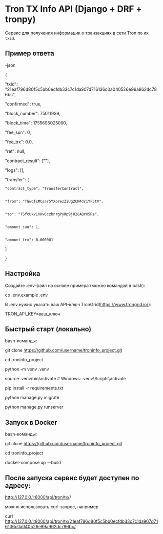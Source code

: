 # Tron TX Info API (Django + DRF + tronpy)

Сервис для получения информации о транзакциях в сети Tron по их `txid`.

## Пример ответа
-json


{


  "txid": "21eaf796d80f5c5bb0ecfdb33c7c1da907d716136c0a040526e99a962dc786bc",


  "confirmed": true,


  "block_number": 75011939,


  "block_time": 1755695025000,


  "fee_sun": 0,


  "fee_trx": 0.0,


  "ret": null,


  "contract_result": [""],


  "logs": [],


  "transfer": {


    "contract_type": "TransferContract",


    "from": "TGwqfcMCsar5YXorezZiUg2CM4dr1YFJtV",


    "to": "TSfcUkv1VHvGczbnrgPyRp9jU28AQrX5Ra",


    "amount_sun": 1,


    "amount_trx": 0.000001


  }


}

## Настройка
Создайте .env-файл на основе примера (можно командой в bash):


cp .env.example .env


В .env нужно указать ваш API-ключ TronGrid(https://www.trongrid.io/):


TRON_API_KEY=ваш_ключ

## Быстрый старт (локально)
bash-команды:


git clone https://github.com/username/troninfo_project.git


cd troninfo_project


python -m venv .venv


source .venv/bin/activate   # Windows: .venv\Scripts\activate


pip install -r requirements.txt


python manage.py migrate


python manage.py runserver

## Запуск в Docker
bash-команды:


git clone https://github.com/username/troninfo_project.git


cd troninfo_project


docker-compose up --build

## После запуска сервис будет доступен по адресу:
http://127.0.0.1:8000/api/tron/tx/<txid>/


можно использовать curl-запрос, например


curl http://127.0.0.1:8000/api/tron/tx/21eaf796d80f5c5bb0ecfdb33c7c1da907d716136c0a040526e99a962dc786bc/
